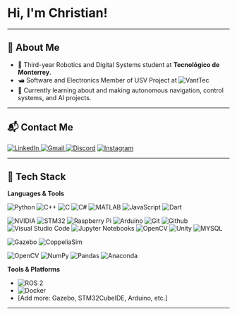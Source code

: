 # Hi, I'm Christian!

---

## 👤 About Me

* 📖 Third-year Robotics and Digital Systems student at **Tecnológico de Monterrey**.
* 🛥️ Software and Electronics Member of USV Project at ![VantTec](https://vanttec.com/)
* 🤖 Currently learning about and making autonomous navigation, control systems, and AI projects.

---

## 📬 Contact Me

[![LinkedIn](https://img.shields.io/badge/LinkedIn-0077B5?style=for-the-badge&logo=linkedin&logoColor=white)
](https://www.linkedin.com/in/christianrvillarrealt)
[![Gmail](https://img.shields.io/badge/gmail-%23EA4335?style=for-the-badge&logo=Gmail&logoColor=white)
](mailto:christianvillarrealt@gmail.com)
[![Discord](https://img.shields.io/badge/Discord-5865F2?style=for-the-badge&logo=discord&logoColor=white)](https://discordapp.com/users/ruloco967)
[![Instagram](https://img.shields.io/badge/Instagram-E4405F?style=for-the-badge&logo=instagram&logoColor=white)](https://www.instagram.com/christian.villarrealt)

---

## 🚀 Tech Stack

**Languages & Tools**

![Python](https://img.shields.io/badge/Python-3670A0?style=for-the-badge&logo=python&logoColor=ffdd54)
![C++](https://img.shields.io/badge/C++-00599C?style=for-the-badge&logo=cplusplus&logoColor=white)
![C](https://img.shields.io/badge/C-A8B9CC?style=for-the-badge&logo=c&logoColor=white)
![C#](https://img.shields.io/badge/C%23-239120?style=for-the-badge&logo=c-sharp&logoColor=white)
![MATLAB](https://img.shields.io/badge/MATLAB-ff5733?style=for-the-badge&logo=Mathworks&logoColor=white)
![JavaScript](https://img.shields.io/badge/JavaScript-F7DF1E?style=for-the-badge&logo=javascript&logoColor=black)
![Dart](https://img.shields.io/badge/Dart-0175C2?style=for-the-badge&logo=dart&logoColor=white)

![NVIDIA](https://img.shields.io/badge/nvidia-%2376B900?style=for-the-badge&logo=nvidia&logoColor=black) 
![STM32](https://img.shields.io/badge/STM32-%2303234B?style=for-the-badge&logo=stmicroelectronics&logoColor=white) 
![Raspberry Pi](https://img.shields.io/badge/raspberrypi-%23A22846?style=for-the-badge&logo=Raspberry%20Pi&logoColor=white) 
![Arduino](https://img.shields.io/badge/arduino-%2300878F?style=for-the-badge&logo=Arduino&logoColor=white)
![Git](https://img.shields.io/badge/git-%23F05032?style=for-the-badge&logo=Git&logoColor=white)
![Github](https://img.shields.io/badge/github-%23181717?style=for-the-badge&logo=Github&logoColor=white)
![Visual Studio Code](https://img.shields.io/badge/VISUAL_STUDIO_CODE-005FF9?style=for-the-badge&logo=visualstudiocode&logoColor=white)
![Jupyter Notebooks](https://img.shields.io/badge/JUPYTER_NOTEBOOK-EA4335?style=for-the-badge&logo=visualstudiocode&logoColor=white)
![OpenCV](https://img.shields.io/badge/opencv-%235C3EE8?style=for-the-badge&logo=OpenCV&logoColor=white)
![Unity](https://img.shields.io/badge/unity-%23000000?style=for-the-badge&logo=Unity&logoColor=white)
![MYSQL](https://img.shields.io/badge/MYSQL-4479A1?style=for-the-badge&logo=mysql&logoColor=white)

![Gazebo](https://img.shields.io/badge/Gazebo-%23000000?style=for-the-badge&logo=gazebo&logoColor=white)
![CoppeliaSim](https://img.shields.io/badge/CoppeliaSim-%23000000?style=for-the-badge&logo=coppeliasim&logoColor=white)

![OpenCV]()
![NumPy]()
![Pandas]()
![Anaconda]()

**Tools & Platforms**

- ![ROS 2](https://img.shields.io/badge/ROS2-22314E?style=for-the-badge&logo=ros&logoColor=white)
- ![Docker](https://img.shields.io/badge/Docker-2496ED?style=for-the-badge&logo=docker&logoColor=white)
- [Add more: Gazebo, STM32CubeIDE, Arduino, etc.]

---

